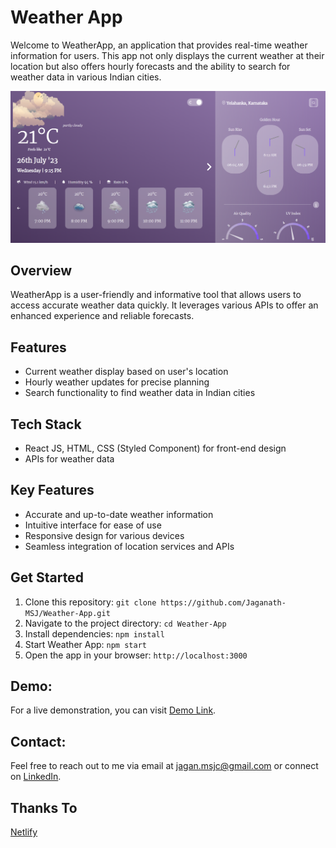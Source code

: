 # Weather App
Welcome to WeatherApp, an application that provides real-time weather information for users. This app not only displays the current weather at their location but also offers hourly forecasts and the ability to search for weather data in various Indian cities.

[![Weather App](./Weather-App.png)](https://msj-weather-app.netlify.app)

## Overview
WeatherApp is a user-friendly and informative tool that allows users to access accurate weather data quickly. It leverages various APIs to offer an enhanced experience and reliable forecasts.

## Features
- Current weather display based on user's location
- Hourly weather updates for precise planning
- Search functionality to find weather data in Indian cities

## Tech Stack
- React JS, HTML, CSS (Styled Component) for front-end design
- APIs for weather data

## Key Features
- Accurate and up-to-date weather information
- Intuitive interface for ease of use
- Responsive design for various devices
- Seamless integration of location services and APIs

## Get Started
1. Clone this repository: `git clone https://github.com/Jaganath-MSJ/Weather-App.git`
2. Navigate to the project directory: `cd Weather-App`
3. Install dependencies: `npm install`
4. Start Weather App: `npm start`
5. Open the app in your browser: `http://localhost:3000`

## Demo:
For a live demonstration, you can visit [Demo Link](https://msj-weather-app.netlify.app).

## Contact:
Feel free to reach out to me via email at [jagan.msjc@gmail.com](mailto:jagan.msjc@gmail.com) or connect on [LinkedIn](https://www.linkedin.com/in/jaganathms).

## Thanks To
[Netlify](https://www.netlify.com)
